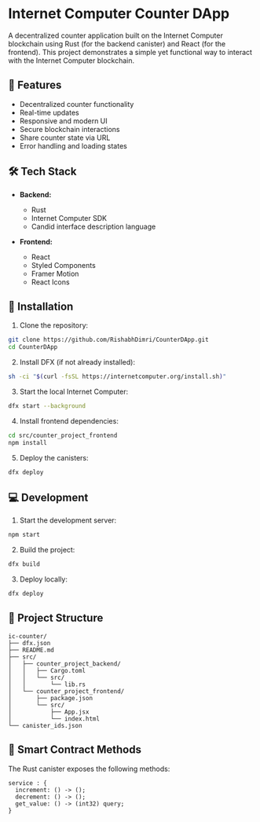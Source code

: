 # Internet Computer Counter DApp

A decentralized counter application built on the Internet Computer blockchain using Rust (for the backend canister) and React (for the frontend). This project demonstrates a simple yet functional way to interact with the Internet Computer blockchain.

## 🚀 Features

- Decentralized counter functionality
- Real-time updates
- Responsive and modern UI
- Secure blockchain interactions
- Share counter state via URL
- Error handling and loading states

## 🛠️ Tech Stack

- **Backend:**
  - Rust
  - Internet Computer SDK
  - Candid interface description language

- **Frontend:**
  - React
  - Styled Components
  - Framer Motion
  - React Icons


## 🔧 Installation

1. Clone the repository:
```bash
git clone https://github.com/RishabhDimri/CounterDApp.git
cd CounterDApp
```

2. Install DFX (if not already installed):
```bash
sh -ci "$(curl -fsSL https://internetcomputer.org/install.sh)"
```

3. Start the local Internet Computer:
```bash
dfx start --background
```

4. Install frontend dependencies:
```bash
cd src/counter_project_frontend
npm install
```

5. Deploy the canisters:
```bash
dfx deploy
```

## 💻 Development

1. Start the development server:
```bash
npm start
```

2. Build the project:
```bash
dfx build
```

3. Deploy locally:
```bash
dfx deploy
```

## 📝 Project Structure

```
ic-counter/
├── dfx.json
├── README.md
├── src/
│   ├── counter_project_backend/
│   │   ├── Cargo.toml
│   │   └── src/
│   │       └── lib.rs
│   └── counter_project_frontend/
│       ├── package.json
│       └── src/
│           ├── App.jsx
│           └── index.html
└── canister_ids.json
```

## 🔄 Smart Contract Methods

The Rust canister exposes the following methods:

```
service : {
  increment: () -> ();
  decrement: () -> ();
  get_value: () -> (int32) query;
}

```

